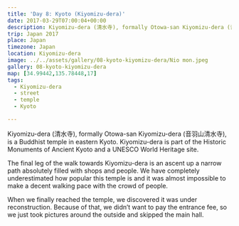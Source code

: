```yaml
---
title: 'Day 8: Kyoto (Kiyomizu-dera)'
date: 2017-03-29T07:00:04+00:00
description: Kiyomizu-dera (清水寺), formally Otowa-san Kiyomizu-dera (音羽山清水寺), is a Buddhist temple in eastern Kyoto.
trip: Japan 2017
place: Japan
timezone: Japan
location: Kiyomizu-dera
image: ../../assets/gallery/08-kyoto-kiyomizu-dera/Nio mon.jpeg
gallery: 08-kyoto-kiyomizu-dera
map: [34.99442,135.78448,17]
tags:
  - Kiyomizu-dera
  - street
  - temple
  - Kyoto

---
```

Kiyomizu-dera (清水寺), formally Otowa-san Kiyomizu-dera (音羽山清水寺), is a Buddhist temple in eastern Kyoto.
Kiyomizu-dera is part of the Historic Monuments of Ancient Kyoto and a UNESCO World Heritage site.

The final leg of the walk towards Kiyomizu-dera is an ascent up a narrow path absolutely filled with shops and people. We have completely underestimated how popular this temple is and it was almost impossible to make a decent walking pace with the crowd of people.

When we finally reached the temple, we discovered it was under reconstruction. Because of that, we didn’t want to pay the entrance fee, so we just took pictures around the outside and skipped the main hall.
